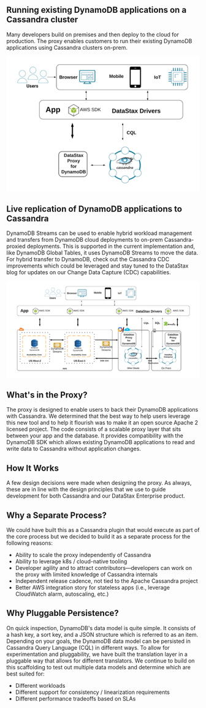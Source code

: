 ## Running existing DynamoDB applications on a Cassandra cluster

Many developers build on premises and then deploy to the cloud for production. The proxy enables customers to run their existing DynamoDB applications using Cassandra clusters on-prem. 

![1](images/1.png)

## Live replication of DynamoDB applications to Cassandra 

DynamoDB Streams can be used to enable hybrid workload management and transfers from DynamoDB cloud deployments to on-prem Cassandra-proxied deployments. This is supported in the current implementation and, like DynamoDB Global Tables, it uses DynamoDB Streams to move the data. For hybrid transfer to DynamoDB, check out the Cassandra CDC improvements which could be leveraged and stay tuned to the DataStax blog for updates on our Change Data Capture (CDC) capabilities. 

![2](images/2.png)


## What's in the Proxy?
The proxy is designed to enable users to back their DynamoDB applications with Cassandra. We determined that the best way to help users leverage this new tool and to help it flourish was to make it an open source Apache 2 licensed project.
The code consists of a scalable proxy layer that sits between your app and the database. It provides compatibility with the DynamoDB SDK which allows existing DynamoDB applications to read and write data to Cassandra without application changes.


## How It Works

A few design decisions were made when designing the proxy. As always, these are in line with the design principles that we use to guide development for both Cassandra and our DataStax Enterprise product.

## Why a Separate Process?

We could have built this as a Cassandra plugin that would execute as part of the core process but we decided to build it as a separate process for the following reasons:
 - Ability to scale the proxy independently of Cassandra
 - Ability to leverage k8s / cloud-native tooling
 - Developer agility and to attract contributors—developers can work on the proxy with limited knowledge of Cassandra internals
 - Independent release cadence, not tied to the Apache Cassandra project
 - Better AWS integration story for stateless apps (i.e., leverage CloudWatch alarm, autoscaling, etc.)

## Why Pluggable Persistence?

On quick inspection, DynamoDB's data model is quite simple. It consists of a hash key, a sort key, and a JSON structure which is referred to as an item. Depending on your goals, the DynamoDB data model can be persisted in Cassandra Query Language (CQL) in different ways. To allow for experimentation and pluggability, we have built the translation layer in a pluggable way that allows for different translators. We continue to build on this scaffolding to test out multiple data models and determine which are best suited for:

- Different workloads
- Different support for consistency / linearization requirements
- Different performance tradeoffs based on SLAs

